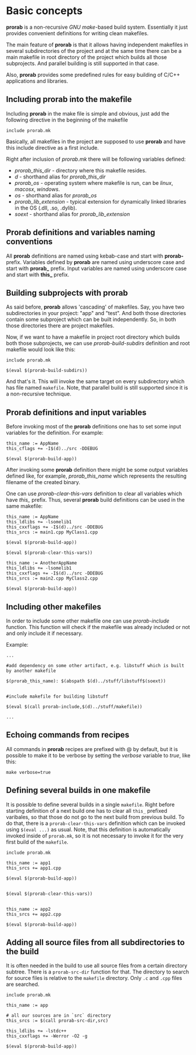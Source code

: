 # Basic concepts

**prorab** is a non-recursive *GNU make*-based build system. Essentially it just provides
convenient definitions for writing clean makefiles.

The main feature of **prorab** is that it allows having independent makefiles
in several subdirectories of the project and at the same time there can be
a main makefile in root directory of the project which builds all those subprojects.
And parallel building is still supported in that case.

Also, **prorab** provides some predefined rules for easy building of C/C++ applications
and libraries.


## Including prorab into the makefile

Including **prorab** in the make file is simple and obvious, just add the following directive
in the beginning of the makefile

```
include prorab.mk
```

Basically, all makefiles in the project are supposed to use **prorab** and have this include directive as a first include.

Right after inclusion of *prorab.mk* there will be following variables defined:
- *prorab_this_dir* - directory where this makefile resides.
- *d* - shorthand alias for *prorab_this_dir*
- *prorab_os* - operating system where makefile is run, can be *linux*, *macosx*, *windows*.
- *os* - shorthand alias for *prorab_os*
- *prorab_lib_extension* - typical extension for dynamically linked libraries in the OS (.dll, .so, .dylib).
- *soext* - shorthand alias for *prorab_lib_extension*

## Prorab definitions and variables naming conventions

All **prorab** definitions are named using kebab-case and start with **prorab-** prefix.
Variables defined by **prorab** are named using underscore case and start with **prorab_** prefix.
Input variables are named using underscore case and start with **this_** prefix.


## Building subprojects with prorab

As said before, **prorab** allows 'cascading' of makefiles. Say, you have two subdirectories in your project: "app" and "test". And both those directories contain some subproject which can be built independently. So, in both those directories there are project makefiles.

Now, if we want to have a makefile in project root directory which builds both those subprojects, we can use *prorab-build-subdirs* definition and root makefile would look like this:

```
include prorab.mk

$(eval $(prorab-build-subdirs))
```

And that's it. This will invoke the same target on every subdirectory which has file named `makefile`. Note, that parallel build is still supported since it is a non-recursive technique.


## Prorab definitions and input variables

Before invoking most of the **prorab** definitions one has to set some input variables for the definition.
For example:

```
this_name := AppName
this_cflags += -I$(d)../src -DDEBUG

$(eval $(prorab-build-app))
```

After invoking some **prorab** definition there might be some output variables defined like, for example, *prorab_this_name* which represents the resulting filename of the created binary.

One can use *prorab-clear-this-vars* definition to clear all variables which have *this_* prefix. Thus, several **prorab** build definitions can be used in the same makefile:

```
this_name := AppName
this_ldlibs += -lsomelib1
this_cxxflags += -I$(d)../src -DDEBUG
this_srcs := main1.cpp MyClass1.cpp

$(eval $(prorab-build-app))

$(eval $(prorab-clear-this-vars))

this_name := AnotherAppName
this_ldlibs += -lsomelib1
this_cxxflags += -I$(d)../src -DDEBUG
this_srcs := main2.cpp MyClass2.cpp

$(eval $(prorab-build-app))
```


## Including other makefiles

In order to include some other makefile one can use *prorab-include* function. This function will check if the makefile was already included or not and only include it if necessary.

Example:

```
...

#add dependency on some other artifact, e.g. libstuff which is built by another makefile

$(prorab_this_name): $(abspath $(d)../stuff/libstuff$(soext))


#include makefile for building libstuff

$(eval $(call prorab-include,$(d)../stuff/makefile))

...
```


## Echoing commands from recipes

All commands in **prorab** recipes are prefixed with @ by default, but it is possible to make it to be verbose by setting the _verbose_ variable to _true_, like this:

```
make verbose=true
```


## Defining several builds in one makefile

It is possible to define several builds in a single `makefile`. Right before starting definition of a next build one has to clear all `this_` prefixed varibales, so that those do not go to the next build from previous build. To do that, there is a `prorab-clear-this-vars` definition which can be invoked using `$(eval ...)` as usual. Note, that this definition is automatically invoked inside of `prorab.mk`, so it is not necessary to invoke it for the very first build of the `makefile`.

```
include prorab.mk

this_name := app1
this_srcs += app1.cpp

$(eval $(prorab-build-app))


$(eval $(prorab-clear-this-vars))


this_name := app2
this_srcs += app2.cpp

$(eval $(prorab-build-app))
```


## Adding all source files from all subdirectories to the build

It is often needed in the build to use all source files from a certain directory subtree. There is a `prorab-src-dir` function for that. The directory to search for source files is relative to the `makefile` directory. Only `.c` and `.cpp` files are searched.

```
include prorab.mk

this_name := app

# all our sources are in `src` directory
this_srcs := $(call prorab-src-dir,src)

this_ldlibs += -lstdc++
this_cxxflags += -Werror -O2 -g

$(eval $(prorab-build-app))
```
